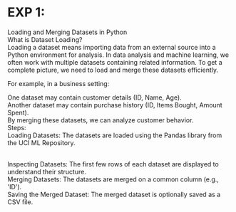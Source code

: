# EXP 1:
Loading and Merging Datasets in Python
<br>
What is Dataset Loading?
<br>
Loading a dataset means importing data from an external source into a Python environment for analysis.
In data analysis and machine learning, we often work with multiple datasets containing related information. To get a complete picture, we need to load and merge these datasets efficiently.

For example, in a business setting:

One dataset may contain customer details (ID, Name, Age).
<br>
Another dataset may contain purchase history (ID, Items Bought, Amount Spent).
<br>
By merging these datasets, we can analyze customer behavior.
<br>
Steps:
<br>
Loading Datasets: The datasets are loaded using the Pandas library from the UCI ML Repository.

<br>Inspecting Datasets: The first few rows of each dataset are displayed to understand their structure.
<br>
Merging Datasets: The datasets are merged on a common column (e.g., 'ID').
<br>
Saving the Merged Dataset: The merged dataset is optionally saved as a CSV file.

<br>
<title>Concepts Used
Pandas Library: Used for data manipulation and analysis.
  <br>
DataFrames: Data structures provided by Pandas to store and manipulate tabular data.
<br>
Merging Datasets: The pd.merge() function is used to combine two datasets based on a common key.


Step 1: Import necessary library
<br>

Pandas is a powerful Python library for data manipulation, analysis, and processing using DataFrames and Series.
```
import pandas as pd
```
Step 2: Load the datasets 
<br>
Here, I've taken the wine dataset  
```
df1= pd.read_csv('/content/drive/MyDrive/winequality-red.csv', delimiter=';')
df2= pd.read_csv('/content/drive/MyDrive/winequality-white.csv',delimiter=';')
```
Step 3: Inspect the datasets 
<br>
Show the first few rows of each dataset to verify they loaded correctly.
```
print("red wine data: ")
df1['type']='red'
print(df1.head())
print("white wine data: ")
df2['type']='white'
print(df2.head())
```
Step 4: Merge the Datasets
Merge the datasets on a common column (e.g., 'ID').
```
merged= pd.concat([df1,df2],ignore_index= True)
```
Step 5: Inspect the merged Dataset
<br>
Display the first few rows of the merged dataset.
```
print("combined: ")
print(merged.head())
```
